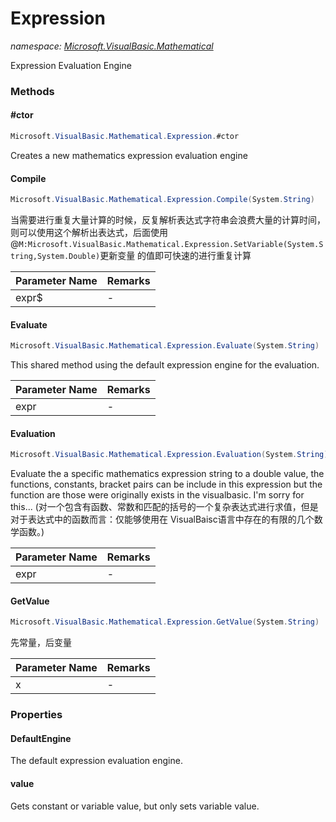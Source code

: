 ﻿# Expression
_namespace: [Microsoft.VisualBasic.Mathematical](./index.md)_

Expression Evaluation Engine



### Methods

#### #ctor
```csharp
Microsoft.VisualBasic.Mathematical.Expression.#ctor
```
Creates a new mathematics expression evaluation engine

#### Compile
```csharp
Microsoft.VisualBasic.Mathematical.Expression.Compile(System.String)
```
当需要进行重复大量计算的时候，反复解析表达式字符串会浪费大量的计算时间，
 则可以使用这个解析出表达式，后面使用@``M:Microsoft.VisualBasic.Mathematical.Expression.SetVariable(System.String,System.Double)``更新变量
 的值即可快速的进行重复计算

|Parameter Name|Remarks|
|--------------|-------|
|expr$|-|


#### Evaluate
```csharp
Microsoft.VisualBasic.Mathematical.Expression.Evaluate(System.String)
```
This shared method using the default expression engine for the evaluation.

|Parameter Name|Remarks|
|--------------|-------|
|expr|-|


#### Evaluation
```csharp
Microsoft.VisualBasic.Mathematical.Expression.Evaluation(System.String)
```
Evaluate the a specific mathematics expression string to a double value, the functions, constants, 
 bracket pairs can be include in this expression but the function are those were originally exists 
 in the visualbasic. I'm sorry for this...
 (对一个包含有函数、常数和匹配的括号的一个复杂表达式进行求值，但是对于表达式中的函数而言：仅能够使用在
 VisualBaisc语言中存在的有限的几个数学函数。)

|Parameter Name|Remarks|
|--------------|-------|
|expr|-|


#### GetValue
```csharp
Microsoft.VisualBasic.Mathematical.Expression.GetValue(System.String)
```
先常量，后变量

|Parameter Name|Remarks|
|--------------|-------|
|x|-|



### Properties

#### DefaultEngine
The default expression evaluation engine.
#### value
Gets constant or variable value, but only sets variable value.
